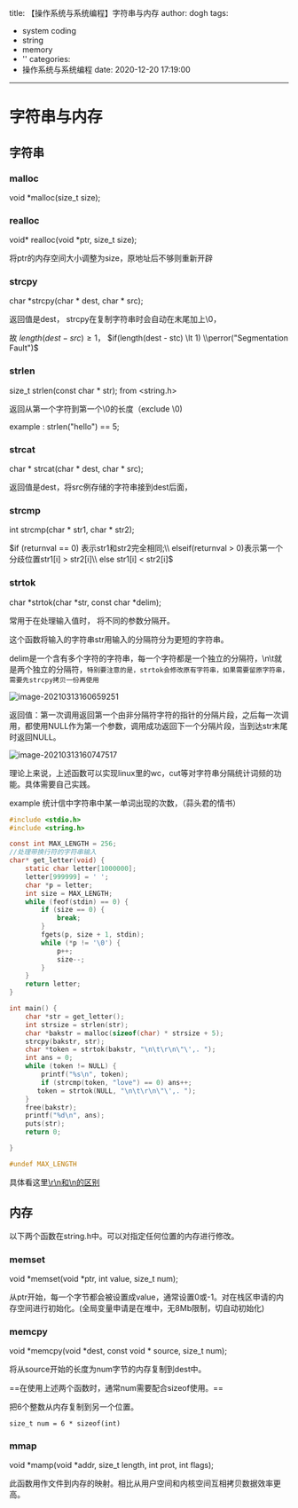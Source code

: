 title: 【操作系统与系统编程】字符串与内存
author: dogh
tags:
  - system coding
  - string
  - memory
  - ''
categories:
  - 操作系统与系统编程
date: 2020-12-20 17:19:00
---
# 字符串与内存

## 字符串

### malloc

void *malloc(size_t size);

### realloc

void* realloc(void *ptr, size_t size);

将ptr的内存空间大小调整为size，原地址后不够则重新开辟

### strcpy

char *strcpy(char * dest, char * src); 

返回值是dest， strcpy在复制字符串时会自动在末尾加上\0，

故 $length(dest - src) \ge 1$， $if(length(dest - stc) \lt 1) \\perror("Segmentation Fault")$

### strlen

size_t strlen(const char * str);        from <string.h>

返回从第一个字符到第一个\0的长度（exclude \0)

example : strlen("hello") == 5;

### strcat

char * strcat(char * dest, char * src);

返回值是dest，将src例存储的字符串接到dest后面，

### strcmp

int strcmp(char * str1, char * str2);

$if (returnval == 0) 表示str1和str2完全相同;\\ elseif(returnval > 0)表示第一个分歧位置str1[i] > str2[i]\\ else  str1[i] < str2[i]$

### strtok

char *strtok(char *str, const char *delim);

常用于在处理输入值时， 将不同的参数分隔开。

这个函数将输入的字符串str用输入的分隔符分为更短的字符串。

delim是一个含有多个字符的字符串，每一个字符都是一个独立的分隔符，\n\t就是两个独立的分隔符，`特别要注意的是，strtok会修改原有字符串，如果需要留原字符串，需要先strcpy拷贝一份再使用`

![image-20210313160659251](https://hhl-pic.oss-cn-hangzhou.aliyuncs.com/myblog-pic/image-20210313160659251.png)

返回值：第一次调用返回第一个由非分隔符字符的指针的分隔片段，之后每一次调用，都使用NULL作为第一个参数，调用成功返回下一个分隔片段，当到达str末尾时返回NULL。

![image-20210313160747517](https://hhl-pic.oss-cn-hangzhou.aliyuncs.com/myblog-pic/image-20210313160747517.png)



理论上来说，上述函数可以实现linux里的wc，cut等对字符串分隔统计词频的功能。具体需要自己实践。



example 统计信中字符串中某一单词出现的次数，（蒜头君的情书）

```c
#include <stdio.h>
#include <string.h>

const int MAX_LENGTH = 256;
//处理带换行符的字符串输入
char* get_letter(void) {
    static char letter[1000000];
    letter[999999] = ' ';
    char *p = letter;
    int size = MAX_LENGTH;
    while (feof(stdin) == 0) {
        if (size == 0) {
            break;
        }
        fgets(p, size + 1, stdin);
        while (*p != '\0') {
            p++;
            size--;
        }
    }
    return letter;
}

int main() {
    char *str = get_letter();
    int strsize = strlen(str);
    char *bakstr = malloc(sizeof(char) * strsize + 5);
    strcpy(bakstr, str);
    char *token = strtok(bakstr, "\n\t\r\n\"\',. ");
    int ans = 0;
    while (token != NULL) {
        printf("%s\n", token);
        if (strcmp(token, "love") == 0) ans++;
       token = strtok(NULL, "\n\t\r\n\"\',. ");
    }
    free(bakstr);
    printf("%d\n", ans);
    puts(str);
    return 0;

}

#undef MAX_LENGTH
```



[^在处理\n时由于windows和linux系统的差别，为了程序的鲁棒性，同时需要处理\r\n。]: windows下的点一下回车，效果是：回车换行，就是\r\n unix系统下的回车一下就是一个\n

具体看这里[\r\n和\n的区别](https://blog.csdn.net/xiaofei2010/article/details/8458605)

## 内存

以下两个函数在string.h中。可以对指定任何位置的内存进行修改。

### memset

void *memset(void *ptr, int value, size_t num);

从ptr开始，每一个字节都会被设置成value，通常设置0或-1。对在栈区申请的内存空间进行初始化。(全局变量申请是在堆中，无8Mb限制，切自动初始化)

### memcpy

void *memcpy(void *dest, const void * source, size_t num);

将从source开始的长度为num字节的内存复制到dest中。

==在使用上述两个函数时，通常num需要配合sizeof使用。==

把6个整数从内存复制到另一个位置。

`size_t num = 6 * sizeof(int)`

### mmap

void *mamp(void *addr, size_t length, int prot, int flags);

此函数用作文件到内存的映射。相比从用户空间和内核空间互相拷贝数据效率更高。